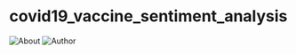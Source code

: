 # covid19_vaccine_sentiment_analysis
![About](https://www.canva.com/design/DAF1iwJNTQk/view?embed)
![Author](https://www.canva.com/design/DAF1iwJNTQk/YbA5ExcooHJq0E8dbupNtg/view?utm_content=DAF1iwJNTQk&utm_campaign=designshare&utm_medium=link&utm_source=editor)
